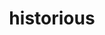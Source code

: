 ---
logohandle: historious
sort: historious
title: historious
twitter: https://x.com/historious
website: https://historio.us/
---